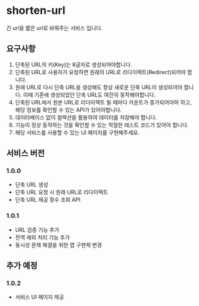 # shorten-url
 긴 url을 짧은 url로 바꿔주는 서비스 입니다.
 
## 요구사항
1. 단축된 URL의 키(Key)는 8글자로 생성되어야합니다.
2. 단축된 URL로 사용자가 요청하면 원래의 URL로 리다이렉트(Redirect)되어야 합니다.
3. 원래 URL로 다시 단축 URL을 생성해도 항상 새로운 단축 URL이 생성되어야 합니다. 이때 기존에 생성되었던 단축 URL도 여전히 동작해야합니다.
4. 단축된 URL에서 원본 URL로 리다이렉트 될 때마다 카운트가 증가되어야하 하고, 해당 정보를 확인할 수 있는 API가 있어야합니다.
5. 데이터베이스 없이 컬렉션을 활용하여 데이터를 저장해야 합니다.
6. 기능이 정상 동작하는 것을 확인할 수 있는 적절한 테스트 코드가 있어야 합니다.
7. 해당 서비스를 사용할 수 있는 UI 페이지를 구현해주세요.

## 서비스 버전
### 1.0.0
- 단축 URL 생성
- 단축 URL 요청 시 원래 URL로 리다이렉트
- 단축 URL 제공 횟수 조회 API

### 1.0.1
- URL 검증 기능 추가
- 전역 예외 처리 기능 추가
- 동시성 문제 해결을 위한 맵 구현체 변경

## 추가 예정
### 1.0.2
- 서비스 UI 페이지 제공